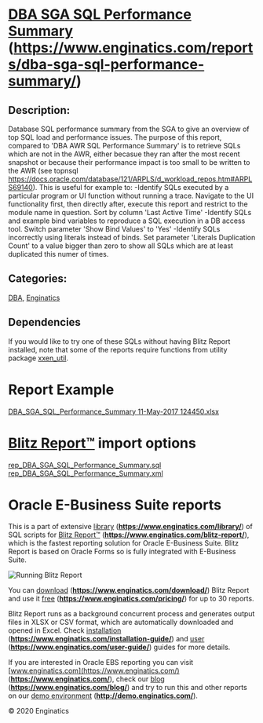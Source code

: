 # [DBA SGA SQL Performance Summary](https://www.enginatics.com/reports/dba-sga-sql-performance-summary/) (**https://www.enginatics.com/reports/dba-sga-sql-performance-summary/**)
## Description: 
Database SQL performance summary from the SGA to give an overview of top SQL load and performance issues.
The purpose of this report, compared to 'DBA AWR SQL Performance Summary' is to retrieve SQLs which are not in the AWR, either becasue they ran after the most recent snapshot or because their performance impact is too small to be written to the AWR (see topnsql https://docs.oracle.com/database/121/ARPLS/d_workload_repos.htm#ARPLS69140).
This is useful for example to:
-Identify SQLs executed by a particular program or UI function without running a trace. Navigate to the UI functionality first, then directly after, execute this report and restrict to the module name in question. Sort by column 'Last Active Time'
-Identify SQLs and example bind variables to reproduce a SQL execution in a DB access tool. Switch parameter 'Show Bind Values' to 'Yes'
-Identify SQLs incorrectly using literals instead of binds. Set parameter 'Literals Duplication Count' to a value bigger than zero to show all SQLs which are at least duplicated this numer of times.
## Categories: 
[DBA](https://www.enginatics.com/library/?pg=1&category[]=DBA), [Enginatics](https://www.enginatics.com/library/?pg=1&category[]=Enginatics)
## Dependencies
If you would like to try one of these SQLs without having Blitz Report installed, note that some of the reports require functions from utility package [xxen_util](https://www.enginatics.com/xxen_util/true).
# Report Example
[DBA_SGA_SQL_Performance_Summary 11-May-2017 124450.xlsx](https://www.enginatics.com/example/dba-sga-sql-performance-summary/)
# [Blitz Report™](https://www.enginatics.com/blitz-report/) import options
[rep_DBA_SGA_SQL_Performance_Summary.sql](https://www.enginatics.com/export/dba-sga-sql-performance-summary/)\
[rep_DBA_SGA_SQL_Performance_Summary.xml](https://www.enginatics.com/xml/dba-sga-sql-performance-summary/)
# Oracle E-Business Suite reports

This is a part of extensive [library](https://www.enginatics.com/library/) (**https://www.enginatics.com/library/**) of SQL scripts for [Blitz Report™](https://www.enginatics.com/blitz-report/) (**https://www.enginatics.com/blitz-report/**), which is the fastest reporting solution for Oracle E-Business Suite. Blitz Report is based on Oracle Forms so is fully integrated with E-Business Suite. 

![Running Blitz Report](https://www.enginatics.com/wp-content/uploads/2018/01/Running-blitz-report.png) 

You can [download](https://www.enginatics.com/download/) (**https://www.enginatics.com/download/**) Blitz Report and use it [free](https://www.enginatics.com/pricing/) (**https://www.enginatics.com/pricing/**) for up to 30 reports. 

Blitz Report runs as a background concurrent process and generates output files in XLSX or CSV format, which are automatically downloaded and opened in Excel. Check [installation](https://www.enginatics.com/installation-guide/) (**https://www.enginatics.com/installation-guide/**) and [user](https://www.enginatics.com/user-guide/) (**https://www.enginatics.com/user-guide/**) guides for more details.

If you are interested in Oracle EBS reporting you can visit [www.enginatics.com](https://www.enginatics.com/) (**https://www.enginatics.com/**), check our [blog](https://www.enginatics.com/blog/) (**https://www.enginatics.com/blog/**) and try to run this and other reports on our [demo environment](http://demo.enginatics.com/) (**http://demo.enginatics.com/**).

© 2020 Enginatics
